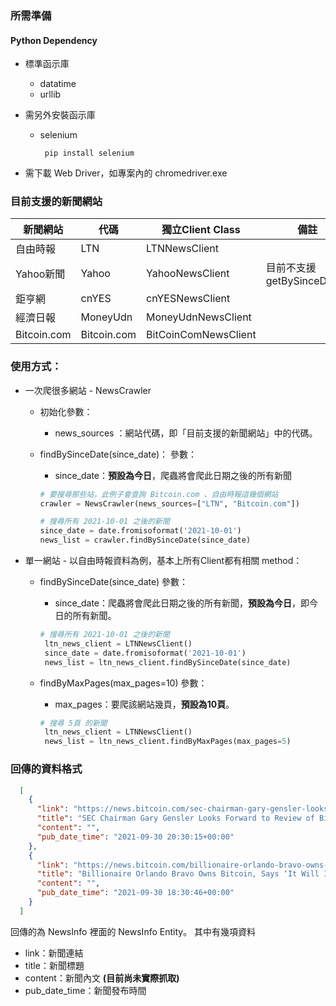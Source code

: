 ### 所需準備
#### Python Dependency
* 標準函示庫
  * datatime
  * urllib

* 需另外安裝函示庫
  * selenium
    ```shell
     pip install selenium
    ```
* 需下載 Web Driver，如專案內的 chromedriver.exe

### 目前支援的新聞網站
|新聞網站| 代碼 |獨立Client Class|備註|
|--------|-----|----------|---------|
|自由時報 |LTN|LTNNewsClient||
|Yahoo新聞|Yahoo|YahooNewsClient|目前不支援 getBySinceDate()|
|鉅亨網|cnYES|cnYESNewsClient||
|經濟日報|MoneyUdn|MoneyUdnNewsClient||
|Bitcoin.com|Bitcoin.com|BitCoinComNewsClient||



### 使用方式：
* 一次爬很多網站 - NewsCrawler
  * 初始化參數：
    * news_sources ：網站代碼，即「目前支援的新聞網站」中的代碼。
  * findBySinceDate(since_date)：
    參數：
    * since_date：**預設為今日**，爬蟲將會爬此日期之後的所有新聞

    ```Python
    # 要搜尋那些站，此例子會查詢 Bitcoin.com 、自由時報這幾個網站
    crawler = NewsCrawler(news_sources=["LTN", "Bitcoin.com"])

    # 搜尋所有 2021-10-01 之後的新聞
    since_date = date.fromisoformat('2021-10-01')
    news_list = crawler.findBySinceDate(since_date)
    ```

* 單一網站 - 以自由時報資料為例，基本上所有Client都有相關 method：
  * findBySinceDate(since_date)
    參數：

    * since_date：爬蟲將會爬此日期之後的所有新聞，**預設為今日**，即今日的所有新聞。
    ```Python
    # 搜尋所有 2021-10-01 之後的新聞
     ltn_news_client = LTNNewsClient()
     since_date = date.fromisoformat('2021-10-01')
     news_list = ltn_news_client.findBySinceDate(since_date)
    ```
  * findByMaxPages(max_pages=10)
    參數：

    * max_pages：要爬該網站幾頁，**預設為10頁**。
    ```Python
    # 搜尋 5頁 的新聞
     ltn_news_client = LTNNewsClient()
     news_list = ltn_news_client.findByMaxPages(max_pages=5)
    ```

### 回傳的資料格式
```json
  [
    {
      "link": "https://news.bitcoin.com/sec-chairman-gary-gensler-looks-forward-review-bitcoin-futures-etf-filings/",
      "title": "SEC Chairman Gary Gensler Looks Forward to Review of Bitcoin Futures ETF Filings",
      "content": "",
      "pub_date_time": "2021-09-30 20:30:15+00:00"
    },
    {
      "link": "https://news.bitcoin.com/billionaire-orlando-bravo-owns-bitcoin-it-will-increase-significantly-very-bullish/",
      "title": "Billionaire Orlando Bravo Owns Bitcoin, Says ‘It Will Increase Significantly, I’m Very Bullish’",
      "content": "",
      "pub_date_time": "2021-09-30 18:30:46+00:00"
    }
  ]
```
回傳的為 NewsInfo 裡面的 NewsInfo Entity。
其中有幾項資料
* link：新聞連結
* title：新聞標題
* content：新聞內文 **(目前尚未實際抓取)**
* pub_date_time：新聞發布時間
